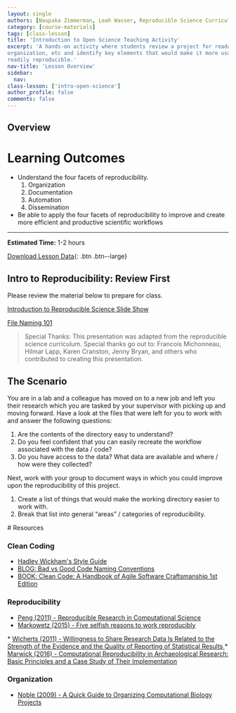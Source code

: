 ```yaml
---
layout: single
authors: [Naupaka Zimmerman, Leah Wasser, Reproducible Science Curriculum Community]
category: [course-materials]
tags: [class-lesson]
title: 'Introduction to Open Science Teaching Activity'
excerpt: 'A hands-on activity where students review a project for readability,
organization, etc and identify key elements that would make it more usable and
readily reproducible.'
nav-title: 'Lesson Overview'
sidebar:
  nav:
class-lesson: ['intro-open-science']
author_profile: false
comments: false
---
```


## Overview

<div class='notice--success' markdown="1">

# Learning Outcomes

* Understand the four facets of reproducibility.
  1. Organization
  2. Documentation
  3. Automation
  4. Dissemination
* Be able to apply the four facets of reproducibility to improve and create more
efficient and productive scientific workflows

****

**Estimated Time:** 1-2 hours

[Download Lesson Data](https://ndownloader.figshare.com/files/6463767
){: .btn .btn--large}
</div>

## Intro to Reproducibility: Review First

Please review the material below to prepare for class.

<a href="{{ site.baseurl }}/slide-shows/1_intro-reprod-science/" class="btn btn--info" target="_blank">Introduction to Reproducible Science Slide Show </a>

<a href="{{ site.baseurl }}/slide-shows/2-file-naming-jenny-bryan/" class="btn btn--info" target="_blank">File Naming 101</a>

> Special Thanks: This presentation was adapted from the reproducible science curriculum.
Special thanks go out to: Francois Michonneau, Hilmar Lapp, Karen Cranston, Jenny Bryan,
and others who contributed to creating this presentation.

## The Scenario

You are in a lab and a colleague has moved on to a new job and left you their
research which you are tasked by your supervisor with picking up and moving forward.
Have a look at the files that were left for you to work with and answer the following
questions:

1. Are the contents of the directory easy to understand?
2. Do you feel confident that you can easily recreate the workflow associated with the data / code?
3. Do you have access to the data? What data are available and where / how were
they collected?

Next, work with your group to document ways in which you could improve upon the
reproducibility of this project.

1. Create a list of things that would make the working directory easier to work with.
1. Break that list into general “areas” / categories of reproducibility.

<div class="notice--info" markdown="1">
# Resources

### Clean Coding
* <a href="http://r-pkgs.had.co.nz/style.html" target="_blank">Hadley Wickham's Style Guide</a>
* <a href="https://blog.goyello.com/2013/05/17/express-names-in-code-bad-vs-clean/" target="_blank">BLOG: Bad vs Good Code Naming Conventions</a>
* <a href="https://www.amazon.com/Clean-Code-Handbook-Software-Craftsmanship/dp/0132350882" target="_blank">BOOK: Clean Code: A Handbook of Agile Software Craftsmanship 1st Edition</a>


### Reproducibility
* <a href="http://science.sciencemag.org/content/334/6060/1226" target="_blank">Peng (2011) - Reproducible Research in Computational Science</a>
* <a href="http://genomebiology.biomedcentral.com/articles/10.1186/s13059-015-0850-7" target="_blank">Markowetz (2015) - Five selfish reasons to work reproducibly
</a>
* <a href="http://journals.plos.org/plosone/article?id=10.1371/journal.pone.0026828" target="_blank">Wicherts (2011) - Willingness to Share Research Data Is Related to the Strength of the Evidence and the Quality of Reporting of Statistical Results
</a>
* <a href="http://link.springer.com/article/10.1007/s10816-015-9272-9
" target="_blank">Marwick (2016) - Computational Reproducibility in Archaeological Research: Basic Principles and a Case Study of Their Implementation
</a>

### Organization

* <a href="http://journals.plos.org/ploscompbiol/article?id=10.1371/journal.pcbi.1000424" target="_blank">Noble (2009) - A Quick Guide to Organizing Computational Biology Projects
</a>
</div>





<!--
{% for lesson in site.open-science %}
<h3><a href="{{ lesson.url}}">{{ lesson.title }}</a></h3>
{{ lesson.description }}

{% endfor %}
-->

<!-- Testing out listing each collection set
{% for issue in site.collections %}
  <li>
    <h6 class="post-meta">
       {{ issue[1].label }}
      {{ issue[3] }}
      {{ issue[1].date | date: "%b %-d, %Y" }}
    </h6>
    <h2>
      {{ issue[1].title }}
    </h2>
  </li>
{% endfor %}

-->
